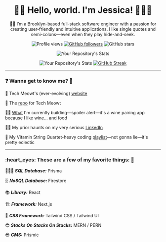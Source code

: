 <h1 align="center">👋🏻 Hello, world. I'm Jessica! 👩🏼‍💻</h1>

<div align="center">🗽🍎 I’m a Brooklyn-based full-stack software engineer with a passion for creating user-friendly and intuitive applications. I like single quotes and semi-colons—even when they play hide-and-seek.
  
![Profile views](https://gpvc.arturio.dev/jessicagallagher) [![GitHub followers](https://img.shields.io/github/followers/jessicagallagher.svg?style=social&label=Follow&maxAge=2592000)](https://github.com/jessicagallagher?tab=followers) ![GitHub stars](https://img.shields.io/github/stars/jessicagallagher?style=social)

![Your Repository's Stats](https://github-readme-stats.vercel.app/api/top-langs/?username=jessicagallagher&theme=blue-green)
  
![Your Repository's Stats](https://github-readme-stats.vercel.app/api?username=jessicagallagher&show_icons=true) [![GitHub Streak](https://streak-stats.demolab.com/?user=jessicagallagher)](https://git.io/streak-stats)</div>

---

<h3>❓ Wanna get to know me? 👀</h3>

🚧 Tech Meowt's (ever-evolving) [website](https://www.techmeowt.com)

💯 The [repo](https://github.com/jessicagallagher/iamjessg/tree/dev) for Tech Meowt

👩‍💻 [What](https://github.com/jessicagallagher/date-night) I'm currently building—spoiler alert—it's a wine pairing app because I like wine... and food

👩‍💼 My prior haunts on my very serious [LinkedIn](https://www.linkedin.com/in/jessica-gallagher)

🎵 My Vitamin String Quartet-heavy coding [playlist](https://music.apple.com/us/playlist/pl.u-zPyLl9YFxVmDVW)—not gonna lie—it's pretty eclectic

---

<h3>:heart_eyes: These are a few of my favorite things: 💞</h3>

🕵🏼‍♀️ **_SQL Database:_** Prisma

🗄 **_NoSQL Database:_** Firestore

:books: **_Library:_** React

🏗 **_Framework:_** Next.js

🎨 **_CSS Framework:_** Tailwind CSS / Tailwind UI

😎 **_Stacks On Stacks On Stacks:_** MERN / PERN

😎 **_CMS:_** Prismic
